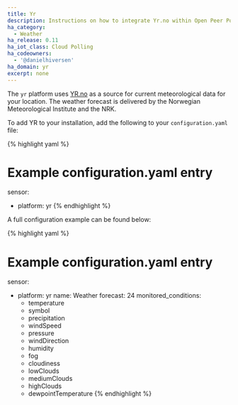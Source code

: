 ```yaml
---
title: Yr
description: Instructions on how to integrate Yr.no within Open Peer Power.
ha_category:
  - Weather
ha_release: 0.11
ha_iot_class: Cloud Polling
ha_codeowners:
  - '@danielhiversen'
ha_domain: yr
excerpt: none
---
```


The `yr` platform uses [YR.no](https://www.yr.no/) as a source for current
meteorological data for your location. The weather forecast is delivered by the
Norwegian Meteorological Institute and the NRK.

To add YR to your installation,
add the following to your `configuration.yaml` file:

{% highlight yaml %}
# Example configuration.yaml entry
sensor:
  - platform: yr
{% endhighlight %}

A full configuration example can be found below:

{% highlight yaml %}
# Example configuration.yaml entry
sensor:
  - platform: yr
    name: Weather
    forecast: 24
    monitored_conditions:
      - temperature
      - symbol
      - precipitation
      - windSpeed
      - pressure
      - windDirection
      - humidity
      - fog
      - cloudiness
      - lowClouds
      - mediumClouds
      - highClouds
      - dewpointTemperature
{% endhighlight %}
